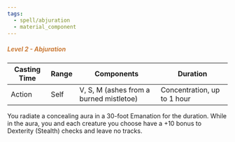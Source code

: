 ```yaml
---
tags:
  - spell/abjuration
  - material_component
---
```

##### *<span style="color:rgb(203, 123, 55)">Level 2 - Abjuration</span>*

|Casting Time|Range|Components|Duration|
|---|---|---|---|
|Action|Self|V, S, M (ashes from a burned mistletoe)|Concentration, up to 1 hour|
You radiate a concealing aura in a 30-foot Emanation for the duration. While in the aura, you and each creature you choose have a +10 bonus to Dexterity (Stealth) checks and leave no tracks. 